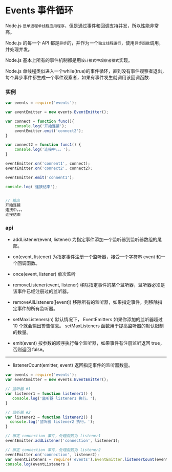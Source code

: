 # Events 事件循环

Node.js `是单进程单线程应用程序`，但是通过事件和回调支持并发，所以性能非常高。

Node.js 的每一个 API 都是`异步`的，并作为一个`独立线程运行`，使用`异步函数`调用，并处理并发。

Node.js 基本上所有的事件机制都是用`设计模式中观察者模式`实现。

Node.js 单线程类似进入一个while(true)的事件循环，直到没有事件观察者退出，每个异步事件都生成一个事件观察者，如果有事件发生就调用该回调函数.

### 实例

```js
var events = require('events');

var eventEmitter = new events.EventEmitter();

var connect = function func(){
    console.log('开始连接');
    eventEmitter.emit('connect2');
}

var connect2 = function func1() {
    console.log('连接中。。。');
}

eventEmitter.on('connent1', connect);
eventEmitter.on('connect2', connect2);

eventEmitter.emit('connent1');

console.log('连接结束');


// 输出
开始连接
连接中。。。
连接结束
```

### api

* addListener(event, listener)
为指定事件添加一个监听器到监听器数组的尾部。

* on(event, listener)
为指定事件注册一个监听器，接受一个字符串 event 和一个回调函数。

* once(event, listener)
单次监听

* removeListener(event, listener)
移除指定事件的某个监听器，监听器必须是该事件已经注册过的监听器。

* removeAllListeners([event])
移除所有的监听器，如果指定事件，则移除指定事件的所有监听器。

* setMaxListeners(n)
默认情况下， EventEmitters 如果你添加的监听器超过 10 个就会输出警告信息。 setMaxListeners 函数用于提高监听器的默认限制的数量。

* emit(event)
按参数的顺序执行每个监听器，如果事件有注册监听返回 true，否则返回 false。

---

* listenerCount(emitter, event)
返回指定事件的监听器数量。

```js
var events = require('events');
var eventEmitter = new events.EventEmitter();

// 监听器 #1
var listener1 = function listener1() {
   console.log('监听器 listener1 执行。');
}

// 监听器 #2
var listener2 = function listener2() {
  console.log('监听器 listener2 执行。');
}

// 绑定 connection 事件，处理函数为 listener1 
eventEmitter.addListener('connection', listener1);

// 绑定 connection 事件，处理函数为 listener2
eventEmitter.on('connection', listener2);
var eventListeners = require('events').EventEmitter.listenerCount(eventEmitter,'connection');
console.log(eventListeners )
```

